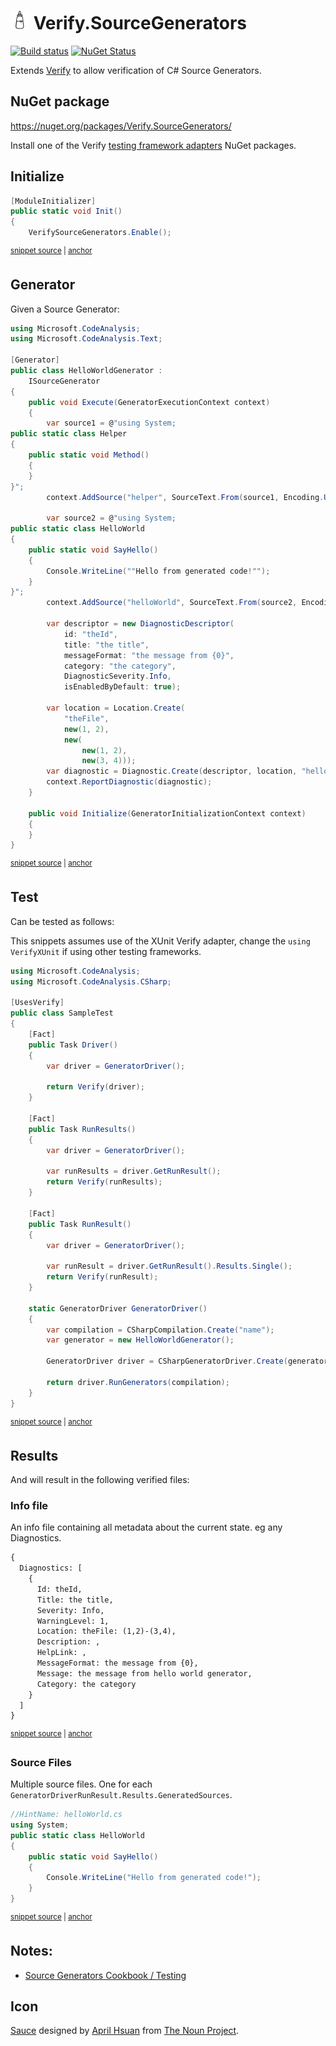 # <img src="/src/icon.png" height="30px"> Verify.SourceGenerators

[![Build status](https://ci.appveyor.com/api/projects/status/2ip7do6jk0gevt0v?svg=true)](https://ci.appveyor.com/project/SimonCropp/Verify-SourceGenerators)
[![NuGet Status](https://img.shields.io/nuget/v/Verify.SourceGenerators.svg)](https://www.nuget.org/packages/Verify.SourceGenerators/)

Extends [Verify](https://github.com/VerifyTests/Verify) to allow verification of C# Source Generators.


## NuGet package

https://nuget.org/packages/Verify.SourceGenerators/

Install one of the Verify [testing framework adapters](https://github.com/verifytests/verify#nuget-packages) NuGet packages.


## Initialize

<!-- snippet: enable -->
<a id='snippet-enable'></a>
```cs
[ModuleInitializer]
public static void Init()
{
    VerifySourceGenerators.Enable();
```
<sup><a href='/src/Tests/ModuleInitializer.cs#L3-L10' title='Snippet source file'>snippet source</a> | <a href='#snippet-enable' title='Start of snippet'>anchor</a></sup>
<!-- endSnippet -->


## Generator

Given a Source Generator:

<!-- snippet: HelloWorldGenerator.cs -->
<a id='snippet-HelloWorldGenerator.cs'></a>
```cs
using Microsoft.CodeAnalysis;
using Microsoft.CodeAnalysis.Text;

[Generator]
public class HelloWorldGenerator :
    ISourceGenerator
{
    public void Execute(GeneratorExecutionContext context)
    {
        var source1 = @"using System;
public static class Helper
{
    public static void Method()
    {
    }
}";
        context.AddSource("helper", SourceText.From(source1, Encoding.UTF8));

        var source2 = @"using System;
public static class HelloWorld
{
    public static void SayHello()
    {
        Console.WriteLine(""Hello from generated code!"");
    }
}";
        context.AddSource("helloWorld", SourceText.From(source2, Encoding.UTF8));

        var descriptor = new DiagnosticDescriptor(
            id: "theId",
            title: "the title",
            messageFormat: "the message from {0}",
            category: "the category",
            DiagnosticSeverity.Info,
            isEnabledByDefault: true);

        var location = Location.Create(
            "theFile",
            new(1, 2),
            new(
                new(1, 2),
                new(3, 4)));
        var diagnostic = Diagnostic.Create(descriptor, location, "hello world generator");
        context.ReportDiagnostic(diagnostic);
    }

    public void Initialize(GeneratorInitializationContext context)
    {
    }
}
```
<sup><a href='/src/SampleGenerator/HelloWorldGenerator.cs#L1-L50' title='Snippet source file'>snippet source</a> | <a href='#snippet-HelloWorldGenerator.cs' title='Start of snippet'>anchor</a></sup>
<!-- endSnippet -->


## Test

Can be tested as follows:

This snippets assumes use of the XUnit Verify adapter, change the `using VerifyXUnit` if using other testing frameworks.

<!-- snippet: SampleTest.cs -->
<a id='snippet-SampleTest.cs'></a>
```cs
using Microsoft.CodeAnalysis;
using Microsoft.CodeAnalysis.CSharp;

[UsesVerify]
public class SampleTest
{
    [Fact]
    public Task Driver()
    {
        var driver = GeneratorDriver();

        return Verify(driver);
    }

    [Fact]
    public Task RunResults()
    {
        var driver = GeneratorDriver();

        var runResults = driver.GetRunResult();
        return Verify(runResults);
    }

    [Fact]
    public Task RunResult()
    {
        var driver = GeneratorDriver();

        var runResult = driver.GetRunResult().Results.Single();
        return Verify(runResult);
    }

    static GeneratorDriver GeneratorDriver()
    {
        var compilation = CSharpCompilation.Create("name");
        var generator = new HelloWorldGenerator();

        GeneratorDriver driver = CSharpGeneratorDriver.Create(generator);

        return driver.RunGenerators(compilation);
    }
}
```
<sup><a href='/src/Tests/SampleTest.cs#L1-L42' title='Snippet source file'>snippet source</a> | <a href='#snippet-SampleTest.cs' title='Start of snippet'>anchor</a></sup>
<!-- endSnippet -->


## Results

And will result in the following verified files:


### Info file

An info file containing all metadata about the current state. eg any Diagnostics.

<!-- snippet: SampleTest.Driver.verified.txt -->
<a id='snippet-SampleTest.Driver.verified.txt'></a>
```txt
{
  Diagnostics: [
    {
      Id: theId,
      Title: the title,
      Severity: Info,
      WarningLevel: 1,
      Location: theFile: (1,2)-(3,4),
      Description: ,
      HelpLink: ,
      MessageFormat: the message from {0},
      Message: the message from hello world generator,
      Category: the category
    }
  ]
}
```
<sup><a href='/src/Tests/SampleTest.Driver.verified.txt#L1-L16' title='Snippet source file'>snippet source</a> | <a href='#snippet-SampleTest.Driver.verified.txt' title='Start of snippet'>anchor</a></sup>
<!-- endSnippet -->


### Source Files

Multiple source files. One for each `GeneratorDriverRunResult.Results.GeneratedSources`.

<!-- snippet: SampleTest.Driver#helloWorld.verified.cs -->
<a id='snippet-SampleTest.Driver#helloWorld.verified.cs'></a>
```cs
//HintName: helloWorld.cs
using System;
public static class HelloWorld
{
    public static void SayHello()
    {
        Console.WriteLine("Hello from generated code!");
    }
}
```
<sup><a href='/src/Tests/SampleTest.Driver#helloWorld.verified.cs#L1-L9' title='Snippet source file'>snippet source</a> | <a href='#snippet-SampleTest.Driver#helloWorld.verified.cs' title='Start of snippet'>anchor</a></sup>
<!-- endSnippet -->


## Notes:

 * [Source Generators Cookbook / Testing](https://github.com/dotnet/roslyn/blob/main/docs/features/source-generators.cookbook.md#unit-testing-of-generators)


## Icon

[Sauce](https://thenounproject.com/term/sauce/952995/) designed by [April Hsuan](https://thenounproject.com/AprilHsuan/) from [The Noun Project](https://thenounproject.com/).
